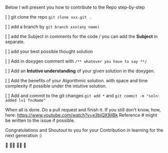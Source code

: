 Below I will present you how to contribute to the Repo step-by-step

[ ] git clone the repo ```git clone xxx.git ``` .


[ ] add a branch by ```git branch xxx(any name) ```

[ ] add the Subject in comments for the code / you can add the **Subject** in separate.

[ ] add your best possible thought solution

[ ] Add in doxygen comment with ``` /** whatever you have to say **/ ```

[ ] Add an **Intutive understanding**  of your given solution in the doxygen. 

[ ] Add the benefits of your Algorithmic solution. with space and time complexity if possible under the intutive solution.

[ ] Add and commit to the git changes ```git add *``` and ```git commit -m "soln: added lv1 fncName" ```

When all is done. Do a pull request and finish it.
If you still don't know, how, here: https://www.youtube.com/watch?v=e3bjQX9jIBk 
Reference # might be written to the issue if possible.

Congratulations and Shoutout to you for your Contribution in learning for the next generation :) 

🎱 💁‍♂️ 💁‍♀️ 🎱

